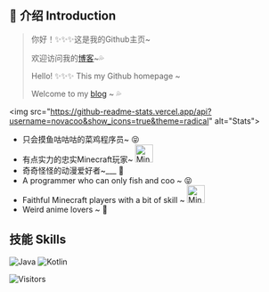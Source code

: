 ##  :loudspeaker: 介绍 Introduction

> 你好！:sparkles::sparkles::sparkles:这是我的Github主页~
>
> 欢迎访问我的[博客](https://blog.novacoo.cn)~:sweat_drops:
>
> Hello! :sparkles::sparkles::sparkles: This my Github homepage ~
>
> Welcome to my [blog](https://blog.novacoo.cn) ~ :sweat_drops:

 <img src="https://github-readme-stats.vercel.app/api?username=novacoo&show_icons=true&theme=radical" alt="Stats">

* 只会摸鱼咕咕咕的菜鸡程序员~ :stuck_out_tongue_closed_eyes:
* 有点实力的忠实Minecraft玩家~ <img src="./etc/mc.ico" width="32" alt="Minecraft">
* 奇奇怪怪的动漫爱好者~___ :ghost:
* A programmer who can only fish and coo ~ :stuck_out_tongue_closed_eyes:
* Faithful Minecraft players with a bit of skill ~ <img src="./etc/mc.ico" width="32" alt="Minecraft">
* Weird anime lovers ~ :ghost:

## 技能 Skills

![Java](https://img.shields.io/badge/-Java-ff69b4?stype=flat-square&logo=Java&logoColor=3366ff)
![Kotlin](https://img.shields.io/badge/-Kotlin-orange?stype=flat-square&logo=Kotlin&logoColor=3366ff)

![Visitors](https://visitor-badge.glitch.me/badge?page_id=novacoo.novacoo.readme)
